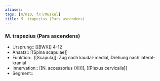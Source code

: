 ```yaml
---
aliases: 
tags: [m/m10, f/🦴/Muskel]
title: M. trapezius (Pars ascendens)
---
```

### M. trapezius (Pars ascendens)
- Ursprung:: [[BWK]] 4-12
- Ansatz:: [[Spina scapulae]]
- Funktion:: [[Scapula]]: Zug nach kaudal-medial, Drehung nach lateral-kranial
- Innervation:: [[N. accessorius (XI)]], [[Plexus cervicalis]]
- Segment:: 